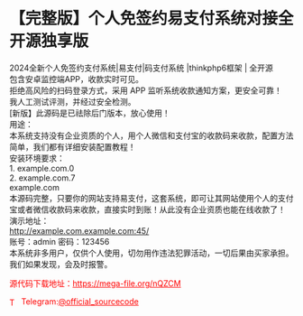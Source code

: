 # 【完整版】个人免签约易支付系统对接全开源独享版

2024全新个人免签约支付系统|易支付|码支付系统 |thinkphp6框架 | 全开源<br>包含安卓监控端APP，收款实时可见。<br>拒绝高风险的扫码登录方式，采用 APP 监听系统收款通知方案，更安全可靠！<br>我人工测试评测，并经过安全检测。<br>[新版】此源码是已祛除后门版本，放心使用！<br>用途：<br>本系统支持没有企业资质的个人，用个人微信和支付宝的收款码来收款，配置方法简单，我们都有详细安装配置教程！<br>安装环境要求：<br>1. example.com.0<br>2. example.com.7<br>example.com<br>本源码完整，只要你的网站支持易支付，这套系统，即可让其网站使用个人的支付宝或者微信收款码来收款，直接实时到账！从此没有企业资质也能在线收款了！<br>演示地址：<br>http://example.com.example.com:45/<br>账号：admin    密码：123456<br>本系统非多用户，仅供个人使用，切勿用作违法犯罪活动，一切后果由买家承担。我们如果发现，会及时报警。<br>


<p style="color: red;">源代码下载地址：<a href="https://mega-file.org/nQZCM" style="color: red;">https://mega-file.org/nQZCM</a></p><p style="color: red;"><img src="https://cdn-icons-png.flaticon.com/512/2111/2111646.png" alt="Telegram Icon" style="width: 16px; vertical-align: middle; margin-right: 5px;">Telegram:<a href="https://t.me/official_sourcecode" style="color: red;">@official_sourcecode</a></p>